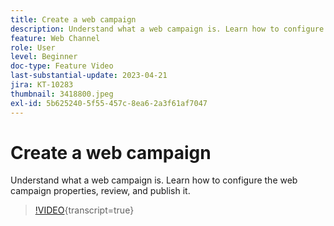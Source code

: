 ```yaml
---
title: Create a web campaign
description: Understand what a web campaign is. Learn how to configure the web campaign properties, review, and publish it.
feature: Web Channel
role: User
level: Beginner
doc-type: Feature Video
last-substantial-update: 2023-04-21
jira: KT-10283
thumbnail: 3418800.jpeg
exl-id: 5b625240-5f55-457c-8ea6-2a3f61af7047
---
```

# Create a web campaign

Understand what a web campaign is. Learn how to configure the web campaign properties, review, and publish it.

>[!VIDEO](https://video.tv.adobe.com/v/3418800/?quality=12&learn=on){transcript=true}
